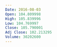 ```yaml
---
Date: 2016-08-03
Open: 104.809998
High: 105.839996
Low: 104.769997
Close: 105.790001
Adj Close: 102.213295
Volume: 30202600
---
```

